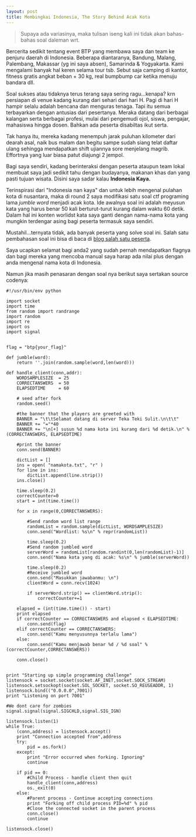 ```yaml
---
layout: post
title: Membingkai Indonesia, The Story Behind Acak Kota
---
```


>Supaya ada variasinya, maka tulisan iseng kali ini tidak akan bahas-bahas soal daleman wrt.

Bercerita sedikit tentang event BTP yang membawa saya dan team ke penjuru daerah di Indonesia. Beberapa diantaranya, Bandung, Malang, Palembang, Makassar (yg ini saya absen), Samarinda & Yogyakarta. Kami mengalami banyak hal keren selama tour tsb. Sebut saja camping di kantor, fitness gratis angkat beban + 30 kg, real bumpbump car ketika menuju bandara dll.

Soal sukses atau tidaknya terus terang saya sering ragu...kenapa? krn persiapan di venue kadang kurang dari sehari dari hari H. Pagi di hari H hampir selalu adalah bencana dan menguras tenaga. Tapi itu semua terbayarkan dengan antusias dari pesertanya. Meraka datang dari berbagai kalangan serta berbagai profesi, mulai dari pengemudi ojol, siswa, pengajar, mahasiswa hingga dosen. Bahkan ada peserta disabiltas ikut serta. 

Tak hanya itu, mereka kadang menempuh jarak puluhan kilometer dari dearah asal, naik bus malam dan begitu sampe sudah siang telat daftar ulang sehingga mendapatkan shift ujiannya sore menjelang magrib. Effortnya yang luar biasa patut diajungi 2 jempol.

Bagi saya sendiri, kadang berinteraksi dengan peserta ataupun team lokal membuat saya jadi sedikit tahu dengan budayanya, makanan khas dan yang pasti tujuan wisata. Disini saya sadar kalau __Indonesia Kaya.__

Terinspirasi dari "Indonesia nan kaya" dan untuk lebih mengenal pulahan kota di nusantara, maka di round 2 saya modifikasi satu soal ctf programing lama _jumble word_ menjadi acak kota. Ide awalnya soal ini adalah meyusun kata yang harus benar 50 kali berturut-turut kurang dalam waktu 60 detik. Dalam hal ini konten worlidst kata saya ganti dengan nama-nama kota yang mungkin terdengar asing bagi peserta termasuk saya sendiri.

Mustahil...ternyata tidak, ada banyak peserta yang solve soal ini. Salah satu pembahasan soal ini bisa di baca di [blog salah satu peserta](https://bayufedra.wordpress.com/2018/05/05/write-up-ctf-born-to-protect-kategori-programming/). 

Saya ucapkan selamat bagi anda2 yang sudah pernah mendapatkan flagnya dan bagi mereka yang mencoba manual saya harap ada nilai plus dengan anda mengenal nama kota di Indonesia.

Namun jika masih penasaran dengan soal nya berikut saya sertakan source codenya:

```
#!/usr/bin/env python

import socket
import time
from random import randrange
import random
import re
import os
import signal


flag = "btp{your_flag}"

def jumble(word):
	return ''.join(random.sample(word,len(word)))  	

def handle_client(conn,addr):
	WORDSAMPLESIZE 	= 25
	CORRECTANSWERS 	= 50
	ELAPSEDTIME 	= 60

	# seed after fork
	random.seed()

	#the banner that the players are greeted with
	BANNER = "\t\tSelamat datang di server Teka Teki Sulit.\n\t\t"
	BANNER += "="*40
	BANNER += "\n[+] susun %d nama kota ini kurang dari %d detik.\n" % (CORRECTANSWERS, ELAPSEDTIME)	

	#print the banner
	conn.send(BANNER)

	dictList = []
	ins = open( "namakota.txt", "r" )
	for line in ins:
		dictList.append(line.strip())
	ins.close()

	time.sleep(0.2)
	correctCounter=0
	start = int(time.time())

	for x in range(0,CORRECTANSWERS):
		
		#Send random word list range
		randomList = random.sample(dictList, WORDSAMPLESIZE)
		conn.send("Wordlist: %s\n" % repr(randomList))
		
		time.sleep(0.2)
		#Send random jumbled word
		serverWord = randomList[random.randint(0,len(randomList)-1)]
		conn.send("Nama kota yang di acak: %s\n" % jumble(serverWord))
		
		time.sleep(0.2)
		#Receive jumbled word
		conn.send("Masukkan jawabanmu: \n")
		clientWord = conn.recv(1024)
		
		if serverWord.strip() == clientWord.strip():
			correctCounter+=1
	
	elapsed = (int(time.time()) - start)
	print elapsed
	if correctCounter == CORRECTANSWERS and elapsed < ELAPSEDTIME:
		conn.send(flag)
	elif correctCounter == CORRECTANSWERS:
		conn.send("Kamu menyusunnya terlalu lama")
	else:
		conn.send("Kamu menjawab benar %d / %d soal" % (correctCounter,CORRECTANSWERS))
				
	conn.close()


print "Starting up simple programming challenge"
listensock = socket.socket(socket.AF_INET,socket.SOCK_STREAM)
listensock.setsockopt(socket.SOL_SOCKET, socket.SO_REUSEADDR, 1)
listensock.bind(("0.0.0.0",7001))
print "Listening on port 7001"

#We dont care for zombies
signal.signal(signal.SIGCHLD,signal.SIG_IGN)

listensock.listen(1)
while True:
    (conn,address) = listensock.accept()
    print "Connection accepted from",address
    try:
        pid = os.fork()
    except:
        print "Error occurred when forking. Ignoring"
        continue
        
    if pid == 0:
        #Child Process - handle client then quit
        handle_client(conn,address)
        os._exit(0)
    else:
        #Parent process - Continue accepting connections
        print "Forking off child process PID=%d" % pid
        #Close the connected socket in the parent process
        conn.close()
        continue

listensock.close()
```


